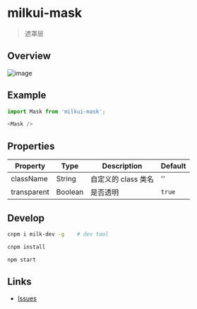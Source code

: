 # milkui-mask

> 遮罩层

## Overview

![image](https://user-images.githubusercontent.com/11053605/28750932-14e6aa7e-752d-11e7-9060-7ea2a0691ab8.png)

## Example

```js
import Mask from 'milkui-mask';

<Mask />
```

## Properties

| Property | Type | Description | Default |
| -- | -- | -- | -- |
| className | String | 自定义的 class 类名 | '' |
| transparent | Boolean | 是否透明 | `true` |

## Develop

```bash
cnpm i milk-dev -g    # dev tool

cnpm install

npm start
```

## Links

- [Issues](https://github.com/milk-ui/milkui-mask/issues)

